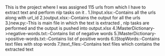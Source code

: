 This is the project where I was assigned 115 urls from which I have to extract text and perform nlp tasks on it .
1.)Input.xlsx:-Contains all the urls along with url_id
2.)output.xlsx:-Contains the output for all the urls
3.)new.py:-This is main file in which the text is extracted , nlp tasks are performed and the output is pushed into output.xlsx
4.)MasterDictionary->negative-words.txt:-Contains list of negative words
5.)MasterDictionary->positive-words.txt:-Contains list of positive words
6.)StopWords:-Contains text files with stop words
7.)text_files:-Contains text files which contains the extracted text
